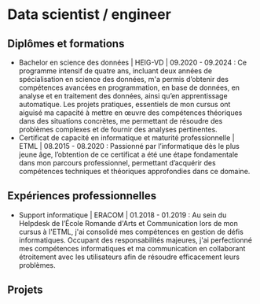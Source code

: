 # Data scientist / engineer

## Diplômes et formations
- Bachelor en science des données | HEIG-VD | 09.2020 - 09.2024 : Ce programme intensif de quatre ans, incluant deux années de spécialisation en science des données, m'a permis d’obtenir des compétences avancées en programmation, en base de données, en analyse et en traitement des données, ainsi qu’en apprentissage automatique. Les projets pratiques, essentiels de mon cursus ont aiguisé ma capacité à mettre en œuvre des compétences théoriques dans des situations concrètes, me permettant de résoudre des problèmes complexes et de fournir des analyses pertinentes.
- Certificat de capacité en informatique et maturité professionnelle | ETML | 08.2015 - 08.2020 : Passionné par l’informatique dès le plus jeune âge, l’obtention de ce certificat a été une étape fondamentale dans mon parcours professionnel, permettant d’acquérir des compétences techniques et théoriques approfondies dans ce domaine.

## Expériences professionnelles
- Support informatique | ERACOM | 01.2018 - 01.2019 : Au sein du Helpdesk de l’École Romande d'Arts et Communication lors de
mon cursus à l'ETML, j'ai consolidé mes compétences en gestion de défis informatiques. Occupant des responsabilités majeures, j'ai perfectionné mes compétences informatiques et ma communication en collaborant étroitement avec les utilisateurs afin de résoudre efficacement leurs problèmes.

## Projets
